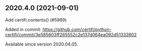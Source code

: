 ## 2020.4.0 (2021-09-01)

Add certifi.contents() (#5989)

Added in commit:
https://github.com/certifi/python-certifi/commit/3e585603ff265552c2e137d064ea092d51332602

Available since version 2020.04.05.

